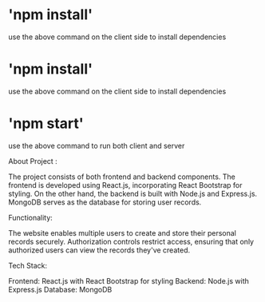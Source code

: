 # 'npm install'

use the above command on the client side to install dependencies

# 'npm install'

use the above command on the client side to install dependencies

# 'npm start'

use the above command to run both client and server

About Project :

The project consists of both frontend and backend components. The frontend is developed using React.js, incorporating React Bootstrap for styling. On the other hand, the backend is built with Node.js and Express.js. MongoDB serves as the database for storing user records.

Functionality:

The website enables multiple users to create and store their personal records securely. Authorization controls restrict access, ensuring that only authorized users can view the records they've created.

Tech Stack:

Frontend: React.js with React Bootstrap for styling
Backend: Node.js with Express.js
Database: MongoDB
